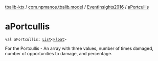 [tbalib-ktx](../../index.md) / [com.npmanos.tbalib.model](../index.md) / [EventInsights2016](index.md) / [aPortcullis](./a-portcullis.md)

# aPortcullis

`val aPortcullis: `[`List`](https://kotlinlang.org/api/latest/jvm/stdlib/kotlin.collections/-list/index.html)`<`[`Float`](https://kotlinlang.org/api/latest/jvm/stdlib/kotlin/-float/index.html)`>`

For the Portcullis - An array with three values, number of times damaged, number of opportunities to damage, and percentage.

